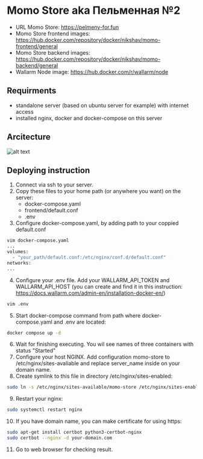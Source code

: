 # Momo Store aka Пельменная №2

- URL Momo Store: https://pelmeny-for.fun
- Momo Store frontend images: https://hub.docker.com/repository/docker/nikshav/momo-frontend/general
- Momo Store backend images: https://hub.docker.com/repository/docker/nikshav/momo-backend/general 
- Wallarm Node image: https://hub.docker.com/r/wallarm/node

## Requirments
- standalone server (based on ubuntu server for example) with internet access
- installed nginx, docker and docker-compose on this server

## Arcitecture
![alt text](https://storage.yandexcloud.net/momo-store-wallarm/architecture.svg)

## Deploying instruction
1. Connect via ssh to your server.
2. Copy these files to your home path (or anywhere you want) on the server:
   - docker-compose.yaml
   - frontend/default.conf
   - .env
3. Configure docker-compose.yaml, by adding path to your coppied default.conf
```bash
vim docker-compose.yaml
...
volumes:
  - "your_path/default.conf:/etc/nginx/conf.d/default.conf"
networks:
...
```
4. Configure your .env file. Add your WALLARM_API_TOKEN and WALLARM_API_HOST (you can create and find it in this instruction: https://docs.wallarm.com/admin-en/installation-docker-en/)
```bash
vim .env
```
5. Start docker-compose command from path where docker-compose.yaml and .env are located:
```bash
docker compose up -d
```
6. Wait for finishing executing. You wil see names of three containers with status "Started"
7. Configure your host NGINX. Add configuration momo-store to /etc/nginx/sites-avaliable and replace server_name inside on your domain name. 
8. Create symlink to this file in directory /etc/nginx/sites-enabled:
```bash
sudo ln -s /etc/nginx/sites-available/momo-store /etc/nginx/sites-enabled/
```
9. Restart your nginx:
```bash
sudo systemctl restart nginx
```
10. If you have domain name, you can make certificate for using https:
```bash
sudo apt-get install certbot python3-certbot-nginx
sudo certbot --nginx -d your-domain.com
```
11. Go to web browser for checking result.
